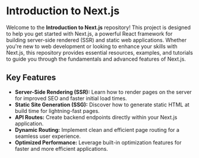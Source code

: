 # Introduction to Next.js

Welcome to the **Introduction to Next.js** repository! This project is designed to help you get started with Next.js, a powerful React framework for building server-side rendered (SSR) and static web applications. Whether you're new to web development or looking to enhance your skills with Next.js, this repository provides essential resources, examples, and tutorials to guide you through the fundamentals and advanced features of Next.js.

## Key Features

- **Server-Side Rendering (SSR):** Learn how to render pages on the server for improved SEO and faster initial load times.
- **Static Site Generation (SSG):** Discover how to generate static HTML at build time for lightning-fast pages.
- **API Routes:** Create backend endpoints directly within your Next.js application.
- **Dynamic Routing:** Implement clean and efficient page routing for a seamless user experience.
- **Optimized Performance:** Leverage built-in optimization features for faster and more efficient applications.
